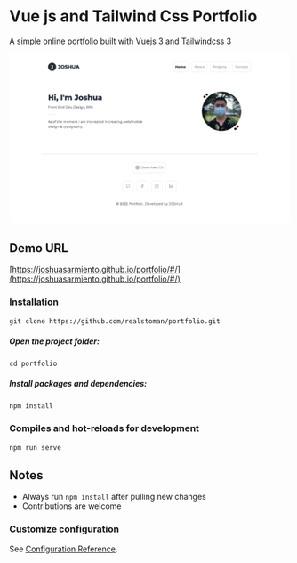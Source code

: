 # Vue js and Tailwind Css  Portfolio

A simple online portfolio built with Vuejs 3 and Tailwindcss 3 

![Portfolio](https://github.com/joshuasarmiento/portfolio/blob/main/src/assets/readMe.png)

## Demo URL

[https://joshuasarmiento.github.io/portfolio/#/](https://joshuasarmiento.github.io/portfolio/#/)

### Installation
```
git clone https://github.com/realstoman/portfolio.git
```

##### Open the project folder:
```
cd portfolio
```

##### Install packages and dependencies:

```
npm install
```

### Compiles and hot-reloads for development
```
npm run serve
```

## Notes

-   Always run `npm install` after pulling new changes
-   Contributions are welcome

### Customize configuration
See [Configuration Reference](https://cli.vuejs.org/config/).
